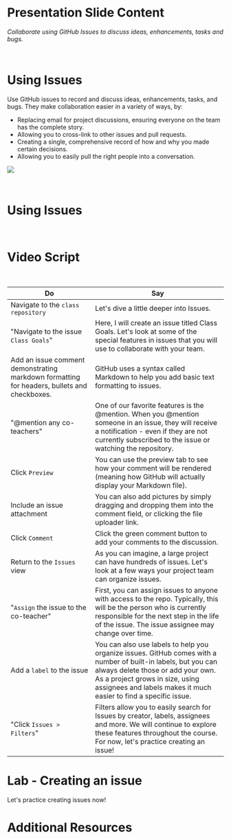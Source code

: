 <!--
{
"name" : "COLL-02_Using-issues",
"version" : "0.0.1",
"title" : "Using Issues",
"description" : "Collaborate using GitHub Issues to discuss ideas, enhancements, tasks and bugs.",
"freshnessDate" : 2016-01-04,
"homepage" : "https://training.github.com/kit/modules/COLL-02_Using-issues.html",
"canonicalSource" : "https://training.github.com/kit/modules/COLL-02_Using-issues.html",
"license" : "CC BY 4.0 International"
}
-->

<!-- @section -->

# Presentation Slide Content

_Collaborate using GitHub Issues to discuss ideas, enhancements, tasks and bugs._

<br>

# Using Issues

Use GitHub issues to record and discuss ideas, enhancements, tasks, and bugs. They make collaboration easier in a variety of ways, by:

* Replacing email for project discussions, ensuring everyone on the team has the complete story.
* Allowing you to cross-link to other issues and pull requests.
* Creating a single, comprehensive record of how and why you made certain decisions.
* Allowing you to easily pull the right people into a conversation.

![](https://training.github.com/kit/images/issues-icon.jpg)

<br>

# Using Issues


<!-- @resource, "url" : "https://www.youtube.com/watch?v=r5C6yXNaSGo" -->


<br>

# Video Script

<br>

Do | Say
---|---
Navigate to the `class repository` | Let's dive a little deeper into Issues.
"Navigate to the issue `Class Goals`" | Here, I will create an issue titled Class Goals. Let's look at some of the special features in issues that you will use to collaborate with your team.
Add an issue comment demonstrating markdown formatting for headers, bullets and checkboxes. | GitHub uses a syntax called Markdown to help you add basic text formatting to issues.
"@mention any co-teachers" | One of our favorite features is the @mention. When you @mention someone in an issue, they will receive a notification - even if they are not currently subscribed to the issue or watching the repository.
Click `Preview` | You can use the preview tab to see how your comment will be rendered (meaning how GitHub will actually display your Markdown file).
Include an issue attachment | You can also add pictures by simply dragging and dropping them into the comment field, or clicking the file uploader link.
Click `Comment` | Click the green comment button to add your comments to the discussion.
Return to the `Issues` view | As you can imagine, a large project can have hundreds of issues. Let's look at a few ways your project team can organize issues.
"`Assign` the issue to the co-teacher" | First, you can assign issues to anyone with access to the repo. Typically, this will be the person who is currently responsible for the next step in the life of the issue. The issue assignee may change over time.
Add a `label` to the issue | You can also use labels to help you organize issues. GitHub comes with a number of built-in labels, but you can always delete those or add your own. As a project grows in size, using assignees and labels makes it much easier to find a specific issue.
"Click `Issues > Filters`" | Filters allow you to easily search for Issues by creator, labels, assignees and more. We will continue to explore these features throughout the course. For now, let's practice creating an issue!

<!-- @section -->

# Lab - Creating an issue

Let's practice creating issues now!

<!-- @task, "text" : "Create an Issue to add your bio to the repo. The issue should contain each of the following: your name, a request to add your bio, some markdown formatting, and an @mention for the instructor." -->

<!-- @task, "text" : "Assign the issue you just created to yourself." -->

<!-- @task, "text" : "Apply the label of \"Bio\" to the issue." -->


<!-- @section -->

# Additional Resources

<!-- @resource, "url" : "https://help.github.com/articles/about-issues/", "forceBasic" : true  -->

<!-- @resource, "url" : "https://help.github.com/articles/creating-an-issue/", "forceBasic" : true, "imageUrl" : "https://help.github.com/assets/images/help/issues/new_issues_button.png"  -->

<!-- @resource, "url" : "https://help.github.com/articles/issue-attachments/", "forceBasic" : true, "imageUrl" : "https://help.github.com/assets/images/help/pull_requests/dragging_images.gif" -->

<!-- @resource, "url" : "https://help.github.com/articles/assigning-issues-and-pull-requests-to-other-github-users/", "forceBasic" : true, "imageUrl" : "https://help.github.com/assets/images/help/issues/issues_assigning_dropdown.png"  -->

<!-- @resource, "url" : "https://help.github.com/articles/filtering-issues-and-pull-requests-by-assignees/", "forceBasic" : true  -->

<!-- @resource, "url" : "https://help.github.com/articles/using-search-to-filter-issues-and-pull-requests/", "forceBasic" : true, "imageUrl" : "https://help.github.com/assets/images/help/issues/issues_search_bar.png"  -->

